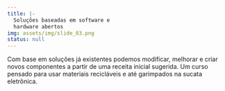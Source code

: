 ```yaml
---
title: |-
  Soluções baseadas em software e
  hardware abertos
img: assets/img/slide_03.png
status: null
---
```


Com base em soluções já existentes podemos modificar, melhorar e criar novos componentes a partir de uma receita inicial sugerida. Um curso pensado para usar materiais recicláveis e até garimpados na sucata eletrônica.